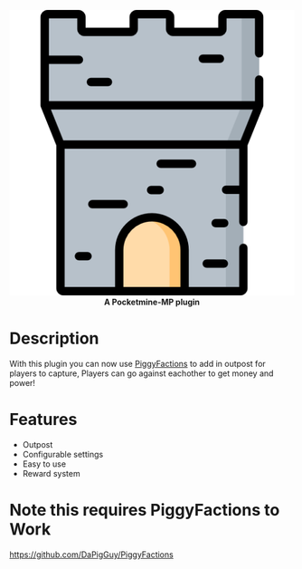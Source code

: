 <p align="center">
    <a href="https://github.com/Terpz710/PiggyOutpost/blob/main/icon.png"><img src="https://github.com/Terpz710/PiggyOutpost/blob/main/icon.png"></img></a><br>
    <b>A Pocketmine-MP plugin</b>

# Description

With this plugin you can now use [PiggyFactions](https://github.com/DaPigGuy/PiggyFactions) to add in outpost for players to capture, Players can go against eachother to get money and power!

# Features

* Outpost
* Configurable settings
* Easy to use
* Reward system

# Note this requires PiggyFactions to Work

https://github.com/DaPigGuy/PiggyFactions
